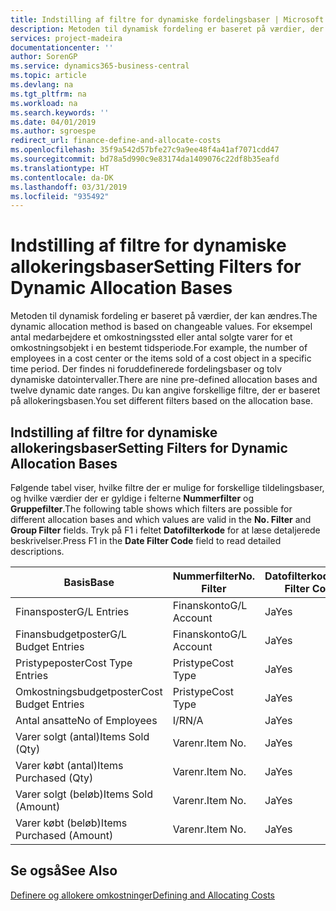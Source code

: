 ```yaml
---
title: Indstilling af filtre for dynamiske fordelingsbaser | Microsoft Docs
description: Metoden til dynamisk fordeling er baseret på værdier, der kan ændres. For eksempel antal medarbejdere et omkostningssted eller antal solgte varer for et omkostningsobjekt i en bestemt tidsperiode. Der findes ni foruddefinerede fordelingsbaser og tolv dynamiske datointervaller. Du kan angive forskellige filtre, der er baseret på allokeringsbasen.
services: project-madeira
documentationcenter: ''
author: SorenGP
ms.service: dynamics365-business-central
ms.topic: article
ms.devlang: na
ms.tgt_pltfrm: na
ms.workload: na
ms.search.keywords: ''
ms.date: 04/01/2019
ms.author: sgroespe
redirect_url: finance-define-and-allocate-costs
ms.openlocfilehash: 35f9a542d57bfe27c9a9ee48f4a41af7071cdd47
ms.sourcegitcommit: bd78a5d990c9e83174da1409076c22df8b35eafd
ms.translationtype: HT
ms.contentlocale: da-DK
ms.lasthandoff: 03/31/2019
ms.locfileid: "935492"
---
```

# <a name="setting-filters-for-dynamic-allocation-bases"></a><span data-ttu-id="2bcb1-106">Indstilling af filtre for dynamiske allokeringsbaser</span><span class="sxs-lookup"><span data-stu-id="2bcb1-106">Setting Filters for Dynamic Allocation Bases</span></span>
<span data-ttu-id="2bcb1-107">Metoden til dynamisk fordeling er baseret på værdier, der kan ændres.</span><span class="sxs-lookup"><span data-stu-id="2bcb1-107">The dynamic allocation method is based on changeable values.</span></span> <span data-ttu-id="2bcb1-108">For eksempel antal medarbejdere et omkostningssted eller antal solgte varer for et omkostningsobjekt i en bestemt tidsperiode.</span><span class="sxs-lookup"><span data-stu-id="2bcb1-108">For example, the number of employees in a cost center or the items sold of a cost object in a specific time period.</span></span> <span data-ttu-id="2bcb1-109">Der findes ni foruddefinerede fordelingsbaser og tolv dynamiske datointervaller.</span><span class="sxs-lookup"><span data-stu-id="2bcb1-109">There are nine pre-defined allocation bases and twelve dynamic date ranges.</span></span> <span data-ttu-id="2bcb1-110">Du kan angive forskellige filtre, der er baseret på allokeringsbasen.</span><span class="sxs-lookup"><span data-stu-id="2bcb1-110">You set different filters based on the allocation base.</span></span>  

## <a name="setting-filters-for-dynamic-allocation-bases"></a><span data-ttu-id="2bcb1-111">Indstilling af filtre for dynamiske allokeringsbaser</span><span class="sxs-lookup"><span data-stu-id="2bcb1-111">Setting Filters for Dynamic Allocation Bases</span></span>  
 <span data-ttu-id="2bcb1-112">Følgende tabel viser, hvilke filtre der er mulige for forskellige tildelingsbaser, og hvilke værdier der er gyldige i felterne **Nummerfilter** og **Gruppefilter**.</span><span class="sxs-lookup"><span data-stu-id="2bcb1-112">The following table shows which filters are possible for different allocation bases and which values are valid in the **No. Filter** and **Group Filter** fields.</span></span> <span data-ttu-id="2bcb1-113">Tryk på F1 i feltet **Datofilterkode** for at læse detaljerede beskrivelser.</span><span class="sxs-lookup"><span data-stu-id="2bcb1-113">Press F1 in the **Date Filter Code** field to read detailed descriptions.</span></span>  

|<span data-ttu-id="2bcb1-114">**Basis**</span><span class="sxs-lookup"><span data-stu-id="2bcb1-114">**Base**</span></span>|<span data-ttu-id="2bcb1-115">**Nummerfilter**</span><span class="sxs-lookup"><span data-stu-id="2bcb1-115">**No. Filter**</span></span>|<span data-ttu-id="2bcb1-116">**Datofilterkode**</span><span class="sxs-lookup"><span data-stu-id="2bcb1-116">**Date Filter Code**</span></span>|<span data-ttu-id="2bcb1-117">**Omkostningsstedsfilter**</span><span class="sxs-lookup"><span data-stu-id="2bcb1-117">**Cost Center Filter**</span></span>|<span data-ttu-id="2bcb1-118">**Omkostningsemnefilter**</span><span class="sxs-lookup"><span data-stu-id="2bcb1-118">**Cost Object Filter**</span></span>|<span data-ttu-id="2bcb1-119">**Gruppefilter**</span><span class="sxs-lookup"><span data-stu-id="2bcb1-119">**Group Filter**</span></span>|  
|--------------|----------------------------------------|----------------------------------------------|------------------------------------------------|------------------------------------------------|------------------------------------------|  
|<span data-ttu-id="2bcb1-120">Finansposter</span><span class="sxs-lookup"><span data-stu-id="2bcb1-120">G/L Entries</span></span>|<span data-ttu-id="2bcb1-121">Finanskonto</span><span class="sxs-lookup"><span data-stu-id="2bcb1-121">G/L Account</span></span>|<span data-ttu-id="2bcb1-122">Ja</span><span class="sxs-lookup"><span data-stu-id="2bcb1-122">Yes</span></span>|<span data-ttu-id="2bcb1-123">Ja</span><span class="sxs-lookup"><span data-stu-id="2bcb1-123">Yes</span></span>|<span data-ttu-id="2bcb1-124">Ja</span><span class="sxs-lookup"><span data-stu-id="2bcb1-124">Yes</span></span>|<span data-ttu-id="2bcb1-125">I/R</span><span class="sxs-lookup"><span data-stu-id="2bcb1-125">N/A</span></span>|  
|<span data-ttu-id="2bcb1-126">Finansbudgetposter</span><span class="sxs-lookup"><span data-stu-id="2bcb1-126">G/L Budget Entries</span></span>|<span data-ttu-id="2bcb1-127">Finanskonto</span><span class="sxs-lookup"><span data-stu-id="2bcb1-127">G/L Account</span></span>|<span data-ttu-id="2bcb1-128">Ja</span><span class="sxs-lookup"><span data-stu-id="2bcb1-128">Yes</span></span>|<span data-ttu-id="2bcb1-129">Ja</span><span class="sxs-lookup"><span data-stu-id="2bcb1-129">Yes</span></span>|<span data-ttu-id="2bcb1-130">Ja</span><span class="sxs-lookup"><span data-stu-id="2bcb1-130">Yes</span></span>|<span data-ttu-id="2bcb1-131">Finansbudgetnavn</span><span class="sxs-lookup"><span data-stu-id="2bcb1-131">G/L Budget Name</span></span>|  
|<span data-ttu-id="2bcb1-132">Pristypeposter</span><span class="sxs-lookup"><span data-stu-id="2bcb1-132">Cost Type Entries</span></span>|<span data-ttu-id="2bcb1-133">Pristype</span><span class="sxs-lookup"><span data-stu-id="2bcb1-133">Cost Type</span></span>|<span data-ttu-id="2bcb1-134">Ja</span><span class="sxs-lookup"><span data-stu-id="2bcb1-134">Yes</span></span>|<span data-ttu-id="2bcb1-135">Ja</span><span class="sxs-lookup"><span data-stu-id="2bcb1-135">Yes</span></span>|<span data-ttu-id="2bcb1-136">Ja</span><span class="sxs-lookup"><span data-stu-id="2bcb1-136">Yes</span></span>|<span data-ttu-id="2bcb1-137">I/R</span><span class="sxs-lookup"><span data-stu-id="2bcb1-137">N/A</span></span>|  
|<span data-ttu-id="2bcb1-138">Omkostningsbudgetposter</span><span class="sxs-lookup"><span data-stu-id="2bcb1-138">Cost Budget Entries</span></span>|<span data-ttu-id="2bcb1-139">Pristype</span><span class="sxs-lookup"><span data-stu-id="2bcb1-139">Cost Type</span></span>|<span data-ttu-id="2bcb1-140">Ja</span><span class="sxs-lookup"><span data-stu-id="2bcb1-140">Yes</span></span>|<span data-ttu-id="2bcb1-141">Ja</span><span class="sxs-lookup"><span data-stu-id="2bcb1-141">Yes</span></span>|<span data-ttu-id="2bcb1-142">Ja</span><span class="sxs-lookup"><span data-stu-id="2bcb1-142">Yes</span></span>|<span data-ttu-id="2bcb1-143">Budgetnavn</span><span class="sxs-lookup"><span data-stu-id="2bcb1-143">Budget Name</span></span>|  
|<span data-ttu-id="2bcb1-144">Antal ansatte</span><span class="sxs-lookup"><span data-stu-id="2bcb1-144">No of Employees</span></span>|<span data-ttu-id="2bcb1-145">I/R</span><span class="sxs-lookup"><span data-stu-id="2bcb1-145">N/A</span></span>|<span data-ttu-id="2bcb1-146">Ja</span><span class="sxs-lookup"><span data-stu-id="2bcb1-146">Yes</span></span>|<span data-ttu-id="2bcb1-147">Ja</span><span class="sxs-lookup"><span data-stu-id="2bcb1-147">Yes</span></span>|<span data-ttu-id="2bcb1-148">Ja</span><span class="sxs-lookup"><span data-stu-id="2bcb1-148">Yes</span></span>|<span data-ttu-id="2bcb1-149">I/R</span><span class="sxs-lookup"><span data-stu-id="2bcb1-149">N/A</span></span>|  
|<span data-ttu-id="2bcb1-150">Varer solgt (antal)</span><span class="sxs-lookup"><span data-stu-id="2bcb1-150">Items Sold (Qty)</span></span>|<span data-ttu-id="2bcb1-151">Varenr.</span><span class="sxs-lookup"><span data-stu-id="2bcb1-151">Item No.</span></span>|<span data-ttu-id="2bcb1-152">Ja</span><span class="sxs-lookup"><span data-stu-id="2bcb1-152">Yes</span></span>|<span data-ttu-id="2bcb1-153">Ja</span><span class="sxs-lookup"><span data-stu-id="2bcb1-153">Yes</span></span>|<span data-ttu-id="2bcb1-154">Ja</span><span class="sxs-lookup"><span data-stu-id="2bcb1-154">Yes</span></span>|<span data-ttu-id="2bcb1-155">Varebogføringsgruppe</span><span class="sxs-lookup"><span data-stu-id="2bcb1-155">Inventory Posting Group</span></span>|  
|<span data-ttu-id="2bcb1-156">Varer købt (antal)</span><span class="sxs-lookup"><span data-stu-id="2bcb1-156">Items Purchased (Qty)</span></span>|<span data-ttu-id="2bcb1-157">Varenr.</span><span class="sxs-lookup"><span data-stu-id="2bcb1-157">Item No.</span></span>|<span data-ttu-id="2bcb1-158">Ja</span><span class="sxs-lookup"><span data-stu-id="2bcb1-158">Yes</span></span>|<span data-ttu-id="2bcb1-159">Ja</span><span class="sxs-lookup"><span data-stu-id="2bcb1-159">Yes</span></span>|<span data-ttu-id="2bcb1-160">Ja</span><span class="sxs-lookup"><span data-stu-id="2bcb1-160">Yes</span></span>|<span data-ttu-id="2bcb1-161">Varebogføringsgruppe</span><span class="sxs-lookup"><span data-stu-id="2bcb1-161">Inventory Posting Group</span></span>|  
|<span data-ttu-id="2bcb1-162">Varer solgt (beløb)</span><span class="sxs-lookup"><span data-stu-id="2bcb1-162">Items Sold (Amount)</span></span>|<span data-ttu-id="2bcb1-163">Varenr.</span><span class="sxs-lookup"><span data-stu-id="2bcb1-163">Item No.</span></span>|<span data-ttu-id="2bcb1-164">Ja</span><span class="sxs-lookup"><span data-stu-id="2bcb1-164">Yes</span></span>|<span data-ttu-id="2bcb1-165">Ja</span><span class="sxs-lookup"><span data-stu-id="2bcb1-165">Yes</span></span>|<span data-ttu-id="2bcb1-166">Ja</span><span class="sxs-lookup"><span data-stu-id="2bcb1-166">Yes</span></span>|<span data-ttu-id="2bcb1-167">Varebogføringsgruppe</span><span class="sxs-lookup"><span data-stu-id="2bcb1-167">Inventory Posting Group</span></span>|  
|<span data-ttu-id="2bcb1-168">Varer købt (beløb)</span><span class="sxs-lookup"><span data-stu-id="2bcb1-168">Items Purchased (Amount)</span></span>|<span data-ttu-id="2bcb1-169">Varenr.</span><span class="sxs-lookup"><span data-stu-id="2bcb1-169">Item No.</span></span>|<span data-ttu-id="2bcb1-170">Ja</span><span class="sxs-lookup"><span data-stu-id="2bcb1-170">Yes</span></span>|<span data-ttu-id="2bcb1-171">Ja</span><span class="sxs-lookup"><span data-stu-id="2bcb1-171">Yes</span></span>|<span data-ttu-id="2bcb1-172">Ja</span><span class="sxs-lookup"><span data-stu-id="2bcb1-172">Yes</span></span>|<span data-ttu-id="2bcb1-173">Varebogføringsgruppe</span><span class="sxs-lookup"><span data-stu-id="2bcb1-173">Inventory Posting Group</span></span>|  

## <a name="see-also"></a><span data-ttu-id="2bcb1-174">Se også</span><span class="sxs-lookup"><span data-stu-id="2bcb1-174">See Also</span></span>  
[<span data-ttu-id="2bcb1-175">Definere og allokere omkostninger</span><span class="sxs-lookup"><span data-stu-id="2bcb1-175">Defining and Allocating Costs</span></span>](finance-define-and-allocate-costs.md)
